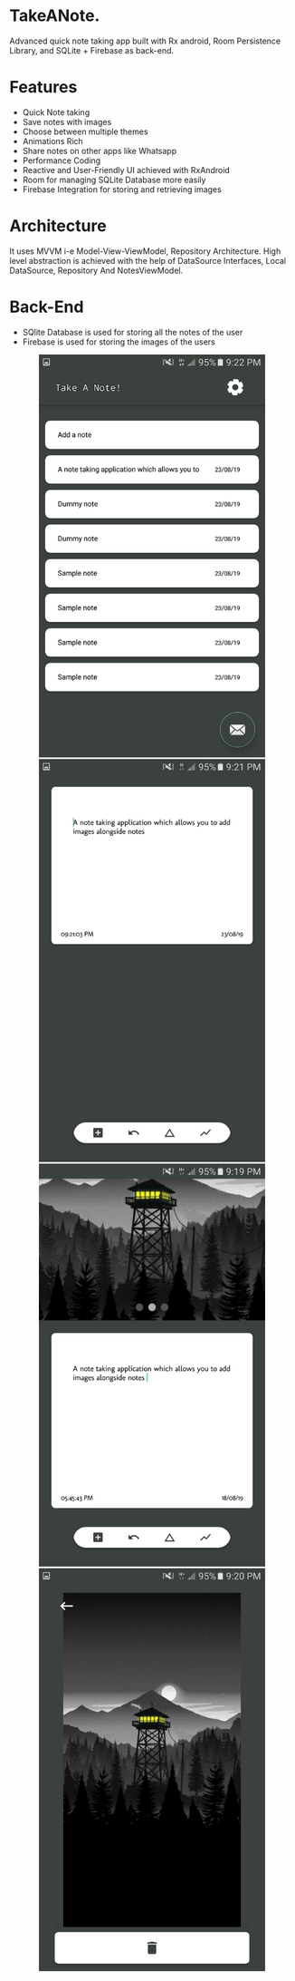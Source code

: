 


# TakeANote.
Advanced quick note taking app built with Rx android, Room Persistence Library, and SQLite + Firebase as back-end.

# Features
+ Quick Note taking
+ Save notes with images
+ Choose between multiple themes
+ Animations Rich
+ Share notes on other apps like Whatsapp
+ Performance Coding
+ Reactive and User-Friendly UI achieved with RxAndroid
+ Room for managing SQLite Database more easily
+ Firebase Integration for storing and retrieving images


# Architecture
It uses MVVM i-e Model-View-ViewModel, Repository Architecture. High level abstraction is achieved with the help of DataSource Interfaces,
Local DataSource, Repository And NotesViewModel.

# Back-End
+ SQlite Database is used for storing all the notes of the user
+ Firebase is used for storing the images of the users


<div align="center">
    <img src="/screenshots/takeanote (4).png" width="400px"</img> 
</div>

 
 <div align="center">
    <img src="/screenshots/takeanote (3).png" width="400px"</img> 
</div>

 <div align="center">
    <img src="/screenshots/takeanote (1).png" width="400px"</img> 
</div>

 <div align="center">
    <img src="/screenshots/takeanote (2).png" width="400px"</img> 
</div>
